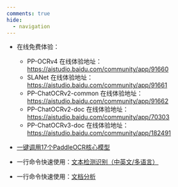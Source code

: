 ```yaml
---
comments: true
hide:
  - navigation
---
```


- 在线免费体验：
    - PP-OCRv4 在线体验地址：<https://aistudio.baidu.com/community/app/91660>
    - SLANet 在线体验地址：<https://aistudio.baidu.com/community/app/91661>
    - PP-ChatOCRv2-common 在线体验地址：<https://aistudio.baidu.com/community/app/91662>
    - PP-ChatOCRv2-doc 在线体验地址：<https://aistudio.baidu.com/community/app/70303>
    - PP-ChatOCRv3-doc 在线体验地址：<https://aistudio.baidu.com/community/app/182491>

- [一键调用17个PaddleOCR核心模型](https://paddlepaddle.github.io/PaddleOCR/paddlex/quick_start.md)
- 一行命令快速使用：[文本检测识别（中英文/多语言）](https://paddlepaddle.github.io/PaddleOCR/ppocr/overview.html)
- 一行命令快速使用：[文档分析](https://paddlepaddle.github.io/PaddleOCR/ppstructure/overview.html)
